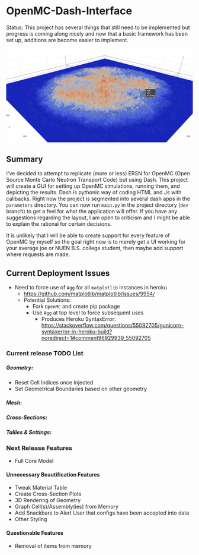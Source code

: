 # OpenMC-Dash-Interface
Status: This project has several things that still need to be implemented but progress is coming along nicely and now 
that a basic framework has been set up, additions are become easier to implement.  

![alt text](outputs/Score.png)

## Summary
I've decided to attempt to replicate (more or less) ERSN for OpenMC (Open Source Monte Carlo Neutron Transport Code) 
but using Dash. This project will create a GUI for setting up OpenMC simulations, running them, and depicting the results. 
Dash is pythonic way of coding HTML and Js with callbacks. Right now the project is segmented into several dash apps in 
the `parameters` directory. You can now run `main.py` in the project directory (`dev` branch) to get a feel for what the application will
offer. If you have any suggestions regarding the layout, I am open to criticism and I might be able to explain the rational
for certain decisions.

It is unlikely that I will be able to create support for every feature of OpenMC by myself so the goal right now is to 
merely get a UI working for your average joe or NUEN B.S. college student, then maybe add support where requests 
are made. 

## Current Deployment Issues
- Need to force use of `Agg` for all `matplotlib` instances in heroku
    - https://github.com/matplotlib/matplotlib/issues/9954/
    - Potential Solutions:
        - Fork `OpenMC` and create pip package
        - Use `Agg` at top level to force subsequent uses
            - Produces Heroku SyntaxError: https://stackoverflow.com/questions/55092705/gunicorn-syntaxerror-in-heroku-build?noredirect=1#comment96929939_55092705

### Current release TODO List
##### Geometry:
- Reset Cell Indices once Injected
- Set Geometrical Boundaries based on other geometry
##### Mesh:
##### Cross-Sections:
##### Tallies & Settings:

### Next Release Features
- Full Core Model

#### Unnecessary Beautification Features
- Tweak Material Table
- Create Cross-Section Plots
- 3D Rendering of Geometry
- Graph Cell(s)/Assembly(ies) from Memory
- Add Snackbars to Alert User that configs have been accepted into data
- Other Styling

#### Questionable Features
- Removal of items from memory
